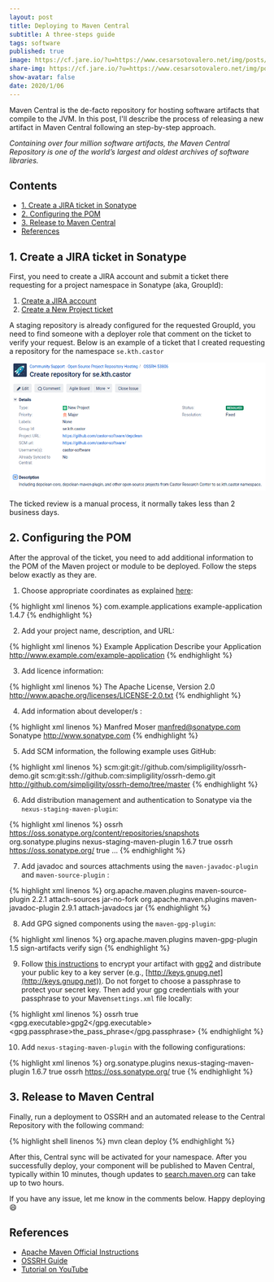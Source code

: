 ```yaml
---
layout: post
title: Deploying to Maven Central
subtitle: A three-steps guide
tags: software
published: true
image: https://cf.jare.io/?u=https://www.cesarsotovalero.net/img/posts/maven_journey.png
share-img: https://cf.jare.io/?u=https://www.cesarsotovalero.net/img/posts/maven_journey.png
show-avatar: false
date: 2020/1/06
---
```


Maven Central is the de-facto repository for hosting software artifacts that compile to the JVM. In this post, I'll describe the process of releasing a new artifact in Maven Central following an step-by-step approach. 

<aside class="quote">
    <em>Containing over four million software artifacts, the Maven Central Repository is one of the world’s largest and oldest archives of software libraries.</em>
</aside>

## Contents

* [1. Create a JIRA ticket in Sonatype](#1-create-a-jira-ticket-in-sonatype)
* [2. Configuring the POM](#2-configuring-the-pom)
* [3. Release to Maven Central](#3-release-to-maven-central)
* [References](#references)

## 1. Create a JIRA ticket in Sonatype

First, you need to create a JIRA account and submit a ticket there requesting for a project namespace in Sonatype (aka, GroupId):

1.  [Create a JIRA account](https://issues.sonatype.org/secure/Signup!default.jspa)
2.  [Create a New Project ticket](https://issues.sonatype.org/secure/CreateIssue.jspa?issuetype=21&pid=10134)

A staging repository is already configured for the requested GroupId, you need to find someone with a deployer role that comment on the ticket to verify your request. Below is an example of a ticket that I created requesting a repository for the namespace `se.kth.castor`

![](../img/posts/sonatype_screeshot.png)

The ticked review is a manual process, it normally takes less than 2 business days.

## 2. Configuring the POM

After the approval of the ticket, you need to add additional information to the POM of the Maven project or module to be deployed. Follow the steps below exactly as they are.

1. Choose appropriate coordinates as explained [here](https://central.sonatype.org/pages/choosing-your-coordinates.html):

{% highlight xml linenos %}
<groupId>com.example.applications</groupId>
<artifactId>example-application</artifactId>
<version>1.4.7</version>
{% endhighlight %}
 
2.  Add your project name, description, and URL:

{% highlight xml linenos %}
<name>Example Application</name>
<description>Describe your Application</description>
<url>http://www.example.com/example-application</url>
{% endhighlight %}

3. Add licence information:

{% highlight xml linenos %}
<licenses>
  <license>
     <name>The Apache License, Version 2.0</name>
    <url>http://www.apache.org/licenses/LICENSE-2.0.txt</url>
  </license>
</licenses>
{% endhighlight %}

4. Add information about developer/s :

{% highlight xml linenos %}
<developers>
  <developer>
    <name>Manfred Moser</name>
    <email>manfred@sonatype.com</email>
    <organization>Sonatype</organization>
    <organizationUrl>http://www.sonatype.com</organizationUrl>
  </developer>
</developers>
{% endhighlight %}

5. Add SCM information, the following example uses GitHub:

{% highlight xml linenos %}
<scm>
  <connection>scm:git:git://github.com/simpligility/ossrh-demo.git</connection>
  <developerConnection>scm:git:ssh://github.com:simpligility/ossrh-demo.git</developerConnection>
  <url>http://github.com/simpligility/ossrh-demo/tree/master</url>
</scm>
{% endhighlight %}
    
6. Add distribution management and authentication to Sonatype via the `nexus-staging-maven-plugin`:

{% highlight xml linenos %}
<distributionManagement>
  <snapshotRepository>
     <id>ossrh</id>
     <url>https://oss.sonatype.org/content/repositories/snapshots</url>
  </snapshotRepository>
</distributionManagement>
<build>
  <plugins>
     <plugin>
       <groupId>org.sonatype.plugins</groupId>
       <artifactId>nexus-staging-maven-plugin</artifactId>
       <version>1.6.7</version>
       <extensions>true</extensions>
       <configuration>
         <serverId>ossrh</serverId>
         <nexusUrl>https://oss.sonatype.org/</nexusUrl>
         <autoReleaseAfterClose>true</autoReleaseAfterClose>
       </configuration>
     </plugin>
     ...
  </plugins>
</build>
{% endhighlight %}
    
 7. Add javadoc and sources attachments using the `maven-javadoc-plugin` and  `maven-source-plugin` :
 
{% highlight xml linenos %}
<build>
  <plugins>
     <plugin>
        <groupId>org.apache.maven.plugins</groupId>
          <artifactId>maven-source-plugin</artifactId>
          <version>2.2.1</version>
          <executions>
            <execution>
              <id>attach-sources</id>
              <goals>
                <goal>jar-no-fork</goal>
              </goals>
            </execution>
          </executions>
        </plugin>
        <plugin>
          <groupId>org.apache.maven.plugins</groupId>
          <artifactId>maven-javadoc-plugin</artifactId>
          <version>2.9.1</version>
          <executions>
            <execution>
              <id>attach-javadocs</id>
              <goals>
                <goal>jar</goal>
              </goals>
            </execution>
          </executions>
     </plugin>
  </plugins>
</build>
{% endhighlight %}

 8. Add GPG signed components using the `maven-gpg-plugin`:
 
{% highlight xml linenos %}
<build>
  <plugins>
     <plugin>
        <groupId>org.apache.maven.plugins</groupId>
        <artifactId>maven-gpg-plugin</artifactId>
        <version>1.5</version>
        <executions>
           <execution>
              <id>sign-artifacts</id>
              <phase>verify</phase>
              <goals>
                <goal>sign</goal>
              </goals>
           </execution>
        </executions>
     </plugin>
  </plugins>
</build>
{% endhighlight %}

9. Follow [this instructions](https://central.sonatype.org/pages/working-with-pgp-signatures.html) to encrypt your artifact with [gpg2](https://linux.die.net/man/1/gpg2) and distribute your public key to a key server (e.g., [http://keys.gnupg.net](http://keys.gnupg.net)). Do not forget to choose a passphrase to protect your secret key. Then add your gpg credentials with your passphrase to your Maven`settings.xml` file locally:

{% highlight xml linenos %}
<settings>
  <profiles>
     <profile>
       <id>ossrh</id>
         <activation>
          <activeByDefault>true</activeByDefault>
          </activation>
          <properties>
            <gpg.executable>gpg2</gpg.executable>
            <gpg.passphrase>the_pass_phrase</gpg.passphrase>
          </properties>
        </profile>
      </profiles>
</settings>
{% endhighlight %}

10. Add `nexus-staging-maven-plugin` with the following configurations:

{% highlight xml linenos %}
<build>
  <plugins>
     <plugin>
        <groupId>org.sonatype.plugins</groupId>
        <artifactId>nexus-staging-maven-plugin</artifactId>
        <version>1.6.7</version>
        <extensions>true</extensions>
        <configuration>
           <serverId>ossrh</serverId>
           <nexusUrl>https://oss.sonatype.org/</nexusUrl>
           <autoReleaseAfterClose>true</autoReleaseAfterClose>
        </configuration>
     </plugin>
  </plugins>
</build>
{% endhighlight %}

## 3. Release to Maven Central

Finally, run a deployment to OSSRH and an automated release to the Central Repository with the following command:


{% highlight shell linenos %}
mvn clean deploy
{% endhighlight %}

After this, Central sync will be activated for your namespace. After you successfully deploy, your component will be published to Maven Central, typically within 10 minutes, though updates to [search.maven.org](https://search.maven.org) can take up to two hours.

If you have any issue, let me know in the comments below. Happy deploying  :smile:

## References

- [Apache Maven Official Instructions](https://maven.apache.org/repository/guide-central-repository-upload.html)
- [OSSRH Guide](https://central.sonatype.org/pages/ossrh-guide.html)
- [Tutorial on YouTube](https://www.youtube.com/watch?v=bxP9IuJbcDQ)
